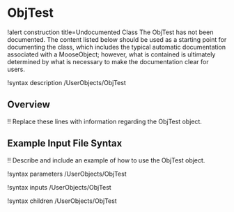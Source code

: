 # ObjTest

!alert construction title=Undocumented Class
The ObjTest has not been documented. The content listed below should be used as a starting point for
documenting the class, which includes the typical automatic documentation associated with a
MooseObject; however, what is contained is ultimately determined by what is necessary to make the
documentation clear for users.

!syntax description /UserObjects/ObjTest

## Overview

!! Replace these lines with information regarding the ObjTest object.

## Example Input File Syntax

!! Describe and include an example of how to use the ObjTest object.

!syntax parameters /UserObjects/ObjTest

!syntax inputs /UserObjects/ObjTest

!syntax children /UserObjects/ObjTest
